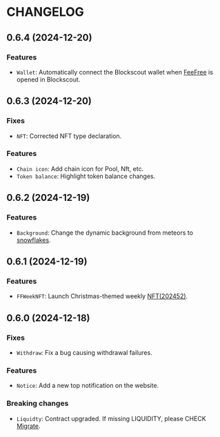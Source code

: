 # CHANGELOG

## 0.6.4 (2024-12-20)

### Features

- `Wallet`: Automatically connect the Blockscout wallet when [FeeFree](https://explorer.zora.energy/apps/feefree) is opened in Blockscout.

## 0.6.3 (2024-12-20)

### Fixes

- `NFT`: Corrected NFT type declaration.

### Features

- `Chain icon`: Add chain icon for Pool, Nft, etc.
- `Token balance`: Highlight token balance changes.

## 0.6.2 (2024-12-19)

### Features

- `Background`: Change the dynamic background from meteors to [snowflakes](https://github.com/hcodes/snowflakes).

## 0.6.1 (2024-12-19)

### Features

- `FFWeekNFT`: Launch Christmas-themed weekly [NFT(202452)](https://app.feefree.fi/nft).

## 0.6.0 (2024-12-18)

### Fixes

- `Withdraw`: Fix a bug causing withdrawal failures.

### Features

- `Notice`: Add a new top notification on the website.

### Breaking changes

- `Liquidty`: Contract upgraded. If missing LIQUIDITY, please CHECK [Migrate](https://app.feefree.fi/migrate).
